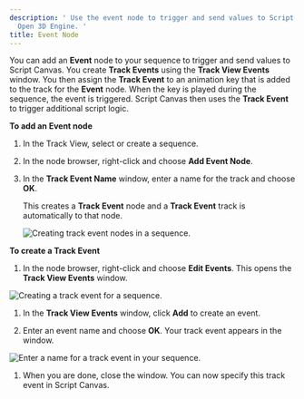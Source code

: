 ```yaml
---
description: ' Use the event node to trigger and send values to Script Canvas in
  Open 3D Engine. '
title: Event Node
---
```


You can add an **Event** node to your sequence to trigger and send values to Script Canvas. You create **Track Events** using the **Track View Events** window. You then assign the **Track Event** to an animation key that is added to the track for the **Event** node. When the key is played during the sequence, the event is triggered. Script Canvas then uses the **Track Event** to trigger additional script logic.

**To add an Event node**

1. In the Track View, select or create a sequence.

1. In the node browser, right-click and choose **Add Event Node**.

1. In the **Track Event Name** window, enter a name for the track and choose **OK**.

   This creates a **Track Event** node and a **Track Event** track is automatically to that node.

   ![Creating track event nodes in a sequence.](/images/user-guide/cinematics/cinematics-track-view-editor-track-event-nodes.png)

**To create a Track Event**

1. In the node browser, right-click and choose **Edit Events**. This opens the **Track View Events** window.

![Creating a track event for a sequence.](/images/user-guide/cinematics/cinematics-track-view-editor-track-event-nodes-2.png)

1. In the **Track View Events** window, click **Add** to create an event.

1. Enter an event name and choose **OK**. Your track event appears in the window.

![Enter a name for a track event in your sequence.](/images/user-guide/cinematics/cinematics-track-view-editor-track-event-nodes-3.png)

1. When you are done, close the window. You can now specify this track event in Script Canvas.
